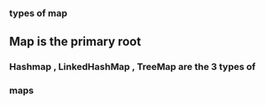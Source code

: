 ### types of map 

## Map is the primary root 

### Hashmap , LinkedHashMap , TreeMap are the 3 types of 
### maps 

